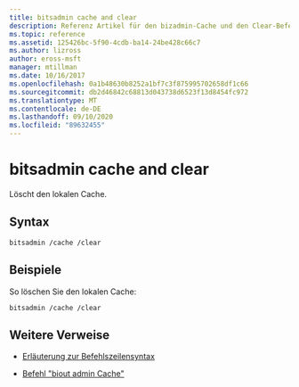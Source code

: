 ```yaml
---
title: bitsadmin cache and clear
description: Referenz Artikel für den bizadmin-Cache und den Clear-Befehl, mit dem der lokale Cache gelöscht wird.
ms.topic: reference
ms.assetid: 125426bc-5f90-4cdb-ba14-24be428c66c7
ms.author: lizross
author: eross-msft
manager: mtillman
ms.date: 10/16/2017
ms.openlocfilehash: 0a1b48630b8252a1bf7c3f875995702658df1c66
ms.sourcegitcommit: db2d46842c68813d043738d6523f13d8454fc972
ms.translationtype: MT
ms.contentlocale: de-DE
ms.lasthandoff: 09/10/2020
ms.locfileid: "89632455"
---
```

# <a name="bitsadmin-cache-and-clear"></a>bitsadmin cache and clear

Löscht den lokalen Cache.

## <a name="syntax"></a>Syntax

```
bitsadmin /cache /clear
```

## <a name="examples"></a>Beispiele

So löschen Sie den lokalen Cache:

```
bitsadmin /cache /clear
```

## <a name="additional-references"></a>Weitere Verweise

- [Erläuterung zur Befehlszeilensyntax](command-line-syntax-key.md)

- [Befehl "biout admin Cache"](bitsadmin-cache.md)
